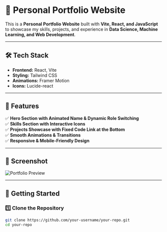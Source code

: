 # 🚀 Personal Portfolio Website  

This is a **Personal Portfolio Website** built with **Vite, React, and JavaScript** to showcase my skills, projects, and experience in **Data Science, Machine Learning, and Web Development**.  

---

## 🛠 Tech Stack  
- **Frontend:** React, Vite  
- **Styling:** Tailwind CSS  
- **Animations:** Framer Motion  
- **Icons:** Lucide-react  

---

## 📌 Features  
✅ **Hero Section with Animated Name & Dynamic Role Switching**  
✅ **Skills Section with Interactive Icons**  
✅ **Projects Showcase with Fixed Code Link at the Bottom**  
✅ **Smooth Animations & Transitions**  
✅ **Responsive & Mobile-Friendly Design**  

---

## 📸 Screenshot  
![Portfolio Preview]([https://abhishekdikhit-portfolio-2104.vercel.app/1200x600?text=Portfolio+Preview])  

---

## 🚀 Getting Started  

### 1️⃣ Clone the Repository  
```sh
git clone https://github.com/your-username/your-repo.git
cd your-repo
